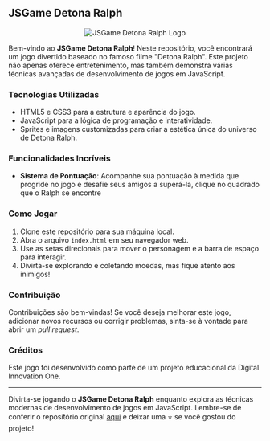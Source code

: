 ## JSGame Detona Ralph

<p align="center">
  <img src= https://th.bing.com/th/id/R.fd48afd656b1c4236c7ac98eceb8b241?rik=8eWFXj74DSY8tA&riu=http%3a%2f%2f1.bp.blogspot.com%2f-x-XXC3F-oNs%2fU6vux2QgKzI%2fAAAAAAABW1w%2fHI4nXExnEko%2fs1600%2f32.png&ehk=51ZWMi%2fbI9oRP0oUEXFoEzAL18cecJQA67tL%2f8J1w%2bQ%3d&risl=&pid=ImgRaw&r=0 alt="JSGame Detona Ralph Logo">
</p>

Bem-vindo ao **JSGame Detona Ralph**! Neste repositório, você encontrará um jogo divertido baseado no famoso filme "Detona Ralph". Este projeto não apenas oferece entretenimento, mas também demonstra várias técnicas avançadas de desenvolvimento de jogos em JavaScript.

### Tecnologias Utilizadas

- HTML5 e CSS3 para a estrutura e aparência do jogo.
- JavaScript para a lógica de programação e interatividade.
- Sprites e imagens customizadas para criar a estética única do universo de Detona Ralph.

### Funcionalidades Incríveis

- **Sistema de Pontuação**: Acompanhe sua pontuação à medida que progride no jogo e desafie seus amigos a superá-la, clique no quadrado que o Ralph se encontre

### Como Jogar

1. Clone este repositório para sua máquina local.
2. Abra o arquivo `index.html` em seu navegador web.
3. Use as setas direcionais para mover o personagem e a barra de espaço para interagir.
4. Divirta-se explorando e coletando moedas, mas fique atento aos inimigos!

### Contribuição

Contribuições são bem-vindas! Se você deseja melhorar este jogo, adicionar novos recursos ou corrigir problemas, sinta-se à vontade para abrir um _pull request_.

### Créditos

Este jogo foi desenvolvido como parte de um projeto educacional da Digital Innovation One.

---

Divirta-se jogando o **JSGame Detona Ralph** enquanto explora as técnicas modernas de desenvolvimento de jogos em JavaScript. Lembre-se de conferir o repositório original [aqui](https://github.com/digitalinnovationone/jsgame-detona-ralph) e deixar uma ⭐️ se você gostou do projeto!
